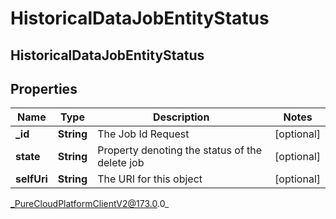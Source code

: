 # HistoricalDataJobEntityStatus

## HistoricalDataJobEntityStatus

## Properties

|Name | Type | Description | Notes|
|------------ | ------------- | ------------- | -------------|
| **_id** | **String** | The Job Id Request | [optional] |
| **state** | **String** | Property denoting the status of the delete job | [optional] |
| **selfUri** | **String** | The URI for this object | [optional] |



_PureCloudPlatformClientV2@173.0.0_
